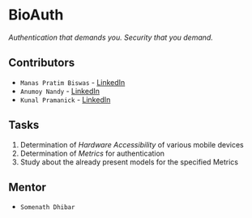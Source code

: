 # BioAuth

<i> Authentication that demands you. Security that you demand. </i>

## Contributors 

- ``` Manas Pratim Biswas ``` - [LinkedIn](https://www.linkedin.com/in/manas-pratim-biswas/) 
- ``` Anumoy Nandy ``` - [LinkedIn](https://www.linkedin.com/in/anumoy-nandy-9b527b204/)
- ``` Kunal Pramanick ``` - [LinkedIn](https://www.linkedin.com/in/kunal-pramanick-9755061b0/)

## Tasks

1. Determination of <i>Hardware Accessibility</i> of various mobile devices 
2. Determination of <i>Metrics</i> for authentication
3. Study about the already present models for the specified Metrics

## Mentor 

- ``` Somenath Dhibar ```

